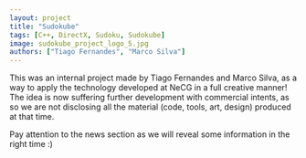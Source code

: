 ```yaml
---
layout: project
title: "Sudokube"
tags: [C++, DirectX, Sudoku, Sudokube]
image: sudokube_project_logo_5.jpg
authors: ["Tiago Fernandes", "Marco Silva"]
---
```

This was an internal project made by Tiago Fernandes and Marco Silva, as a way to apply the technology developed at NeCG in a full creative manner!  
The idea is now suffering further development with commercial intents, as so we are not disclosing all the material (code, tools, art, design) produced at that time.

Pay attention to the news section as we will reveal some information in the right time :)
